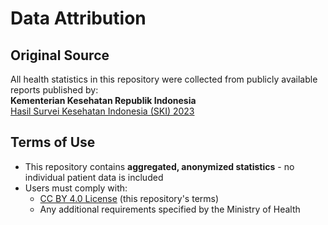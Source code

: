 # Data Attribution

## Original Source
All health statistics in this repository were collected from publicly available reports published by:  
**Kementerian Kesehatan Republik Indonesia**  
[Hasil Survei Kesehatan Indonesia (SKI) 2023](https://www.badankebijakan.kemkes.go.id/hasil-ski-2023/)

## Terms of Use
- This repository contains **aggregated, anonymized statistics** - no individual patient data is included
- Users must comply with:
  - [CC BY 4.0 License](DATA_LICENSE) (this repository's terms)
  - Any additional requirements specified by the Ministry of Health
